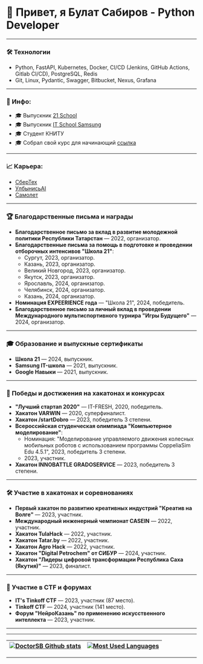 # 👋 Привет, я Булат Сабиров - Python Developer

---

### 🛠️ Технологии
- Python, FastAPI, Kubernetes, Docker, CI/CD (Jenkins, GitHub Actions, Gitlab CI/CD), PostgreSQL, Redis
- Git, Linux, Pydantic, Swagger, Bitbucket, Nexus, Grafana

---

### 👤 Инфо: 
  - 🎓 Выпускник [21 School](https://21-school.ru)
  - 🎓 Выпускник [IT School Samsung](https://innovationcampus.ru/itschool/)
  - 🎓 Студент КНИТУ
  - 🎓 Собрал свой курс для начинающий [ссылка](https://www.notion.so/How-to-Hack-123d774e1ca180379ba6ec5244c8146f)

---

### 📈 Карьера:
  - [СберТех](https://sbertech.ru/)
  - [УлбынисьAI](https://www.smile-ai-market.ru/)
  - [Самолет](https://samolet.ru/)

---

### 🏆 Благодарственные письма и награды

- **Благодарственное письмо за вклад в развитие молодежной политики Республики Татарстан** — 2022, организатор.
- **Благодарственные письма за помощь в подготовке и проведении отборочных интенсивов "Школа 21"**:
  - Сургут, 2023, организатор.
  - Казань, 2023, организатор.
  - Великий Новгород, 2023, организатор.
  - Якутск, 2023, организатор.
  - Ярославль, 2024, организатор.
  - Челябинск, 2024, организатор.
  - Казань, 2024, организатор.
- **Номинация EXPEERIENCE года** — "Школа 21", 2024, победитель.
- **Благодарственное письмо за личный вклад в проведении Международного мультиспортивного турнира "Игры Будущего"** — 2024, организатор.

---

### 🎓 Образование и выпускные сертификаты

- **Школа 21** — 2024, выпускник.
- **Samsung IT-школа** — 2021, выпускник.
- **Google Навыки** — 2021, выпускник.

---

### 🥇 Победы и достижения на хакатонах и конкурсах

- **"Лучший стартап 2020"** — IT-FRESH, 2020, победитель.
- **Хакатон VARWIN** — 2020, суперфиналист.
- **Хакатон /startDobro** — 2023, победитель 3 степени.
- **Всероссийская студенческая олимпиада "Компьютерное моделирование"**:
  - Номинация: "Моделирование управляемого движения колесных мобильных роботов с использованием программы CoppeliaSim Edu 4.5.1", 2023, победитель 3 степени.
  - 2023, участник.
- **Хакатон INNOBATTLE GRADOSERVICE** — 2023, победитель 3 степени.

---

### 🛠 Участие в хакатонах и соревнованиях

- **Первый хакатон по развитию креативных индустрий "Креатив на Волге"** — 2023, участник.
- **Международный инженерный чемпионат CASEIN** — 2022, участник.
- **Хакатон TulaHack** — 2022, участник.
- **Хакатон Tatar.by** — 2022, участник.
- **Хакатон Agro Hack** — 2022, участник.
- **Хакатон "Digital Petrochem" от СИБУР** — 2024, участник.
- **Хакатон "Лидеры цифровой трансформации Республика Саха (Якутия)"** — 2023, финалист.

---

### 🚀 Участие в CTF и форумах

- **IT's Tinkoff CTF** — 2023, участник (87 место).
- **Tinkoff CTF** — 2024, участник (141 место).
- **Форум "НейроКазань" по применению искусственного интеллекта** — 2023, участник.

---

____
|[![DoctorSB Github stats](https://github-readme-stats.vercel.app/api?username=DoctorSB&count_private=true&show_icons=true&hide=contribs,issues&hide_border=true&theme=dark)](https://github.com/DoctorSB?tab=repositories) | [![Most Used Languages](https://github-readme-stats.vercel.app/api/top-langs/?username=DoctorSB&layout=compact&hide_border=true&hide=jupyter%20notebook,vue,javascript,css,html,roff,scss&theme=dark)](https://github.com/DoctorSB?tab=repositories) |
|---|---|
____

